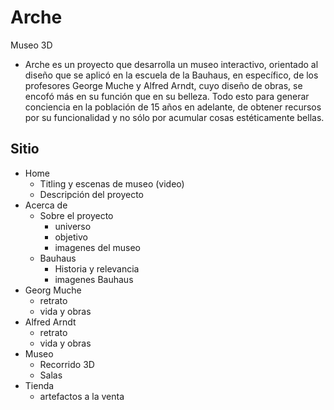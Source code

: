 # Arche
Museo 3D

- Arche es un proyecto que desarrolla un museo interactivo, orientado al diseño que se aplicó en la escuela de la Bauhaus, en específico, de los profesores George Muche y Alfred Arndt, cuyo diseño de obras, se encofó más en su función que en su belleza. Todo esto para generar conciencia en la población de 15 años en adelante, de obtener recursos por su funcionalidad y no sólo por acumular cosas estéticamente bellas.

## Sitio
  - Home
      - Titling y  escenas de museo (video)
      - Descripción del proyecto
  - Acerca de
    - Sobre el proyecto
      - universo
      - objetivo
      - imagenes del museo
    - Bauhaus
      - Historia y relevancia
      - imagenes Bauhaus
   - Georg Muche
      - retrato
      - vida y obras
  - Alfred Arndt
      - retrato
      - vida y obras
  - Museo
      - Recorrido 3D
      - Salas
  - Tienda
      - artefactos a la venta
